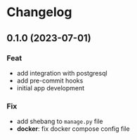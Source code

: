 # Changelog

## 0.1.0 (2023-07-01)

### Feat

- add integration with postgresql
- add pre-commit hooks
- initial app development

### Fix

- add shebang to `manage.py` file
- **docker**: fix docker compose config file

